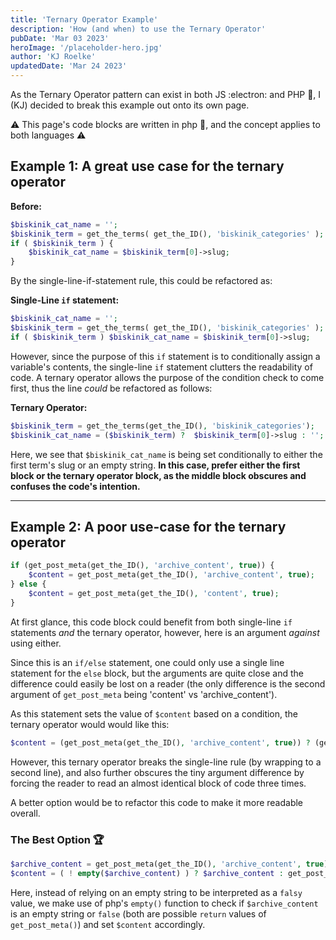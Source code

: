 ```yaml
---
title: 'Ternary Operator Example'
description: 'How (and when) to use the Ternary Operator'
pubDate: 'Mar 03 2023'
heroImage: '/placeholder-hero.jpg'
author: 'KJ Roelke'
updatedDate: 'Mar 24 2023'
---
```


As the Ternary Operator pattern can exist in both JS :electron: and PHP 🐘, I (KJ) decided to break this example out onto its own page.

⚠️ This page's code blocks are written in php 🐘, and the concept applies to both languages ⚠️

## Example 1: A great use case for the ternary operator

**Before:**

```php
$biskinik_cat_name = '';
$biskinik_term = get_the_terms( get_the_ID(), 'biskinik_categories' );
if ( $biskinik_term ) {
    $biskinik_cat_name = $biskinik_term[0]->slug;
}
```

By the single-line-if-statement rule, this could be refactored as:

**Single-Line `if` statement:**

```php
$biskinik_cat_name = '';
$biskinik_term = get_the_terms( get_the_ID(), 'biskinik_categories' );
if ( $biskinik_term ) $biskinik_cat_name = $biskinik_term[0]->slug;
```

However, since the purpose of this `if` statement is to conditionally assign a variable's contents, the single-line `if` statement clutters the readability of code. A ternary operator allows the purpose of the condition check to come first, thus the line _could_ be refactored as follows:

**Ternary Operator:**

```php
$biskinik_term = get_the_terms(get_the_ID(), 'biskinik_categories');
$biskinik_cat_name = ($biskinik_term) ?  $biskinik_term[0]->slug : '';
```

Here, we see that `$biskinik_cat_name` is being set conditionally to either the first term's slug or an empty string.
**In this case, prefer either the first block or the ternary operator block, as the middle block obscures and confuses the code's intention.**

---

## Example 2: A poor use-case for the ternary operator

```php
if (get_post_meta(get_the_ID(), 'archive_content', true)) {
    $content = get_post_meta(get_the_ID(), 'archive_content', true);
} else {
    $content = get_post_meta(get_the_ID(), 'content', true);
}
```

At first glance, this code block could benefit from both single-line `if` statements _and_ the ternary operator, however, here is an argument _against_ using either.

Since this is an `if/else` statement, one could only use a single line statement for the `else` block, but the arguments are quite close and the difference could easily be lost on a reader (the only difference is the second argument of `get_post_meta` being 'content' vs 'archive_content').

As this statement sets the value of `$content` based on a condition, the ternary operator would would like this:

```php
$content = (get_post_meta(get_the_ID(), 'archive_content', true)) ? (get_post_meta(get_the_ID(), 'archive_content', true)) : (get_post_meta(get_the_ID(), 'content', true));
```

However, this ternary operator breaks the single-line rule (by wrapping to a second line), and also further obscures the tiny argument difference by forcing the reader to read an almost identical block of code three times.

A better option would be to refactor this code to make it more readable overall.

### The Best Option 🏆

```php
$archive_content = get_post_meta(get_the_ID(), 'archive_content', true);
$content = ( ! empty($archive_content) ) ? $archive_content : get_post_meta(get_the_ID(), 'content', true);
```

Here, instead of relying on an empty string to be interpreted as a `falsy` value, we make use of php's `empty()` function to check if `$archive_content` is an empty string or `false` (both are possible `return` values of `get_post_meta()`) and set `$content` accordingly.
